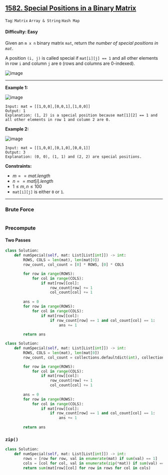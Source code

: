 ## [1582. Special Positions in a Binary Matrix](https://leetcode.com/problems/special-positions-in-a-binary-matrix)

```Tag```: ```Matrix``` ```Array & String``` ```Hash Map```

#### Difficulty: Easy

Given an ```m x n``` binary matrix ```mat```, return _the number of special positions in ```mat```_.

A position ```(i, j)``` is called special if ```mat[i][j] == 1``` and all other elements in row ```i``` and column ```j``` are ```0``` (rows and columns are 0-indexed).

![image](https://github.com/quananhle/Python/assets/35042430/1a87ad98-5d6d-48cc-b8ae-78f3cfd5a3d4)

---

__Example 1:__

![image](https://github.com/quananhle/Python/assets/35042430/413ec753-7a29-4a25-b9ba-907bc2f0a360)
```
Input: mat = [[1,0,0],[0,0,1],[1,0,0]]
Output: 1
Explanation: (1, 2) is a special position because mat[1][2] == 1 and all other elements in row 1 and column 2 are 0.
```

__Example 2:__

![image](https://github.com/quananhle/Python/assets/35042430/1fb4db5d-e345-4355-9f21-5f15c7410694)
```
Input: mat = [[1,0,0],[0,1,0],[0,0,1]]
Output: 3
Explanation: (0, 0), (1, 1) and (2, 2) are special positions.
```

__Constraints:__

- $m == mat.length$
- $n == mat[i].length$
- $1 \le m, n \le 100$
- ```mat[i][j]``` is either ```0``` or ```1```.

---

### Brute Force

```Python

```

### Precompute

#### Two Passes

```Python
class Solution:
    def numSpecial(self, mat: List[List[int]]) -> int:
        ROWS, COLS = len(mat), len(mat[0])
        row_count, col_count = [0] * ROWS, [0] * COLS

        for row in range(ROWS):
            for col in range(COLS):
                if mat[row][col]:
                    row_count[row] += 1
                    col_count[col] += 1
        
        ans = 0
        for row in range(ROWS):
            for col in range(COLS):
                if mat[row][col]:
                    if row_count[row] == 1 and col_count[col] == 1:
                        ans += 1
        
        return ans
```

```Python
class Solution:
    def numSpecial(self, mat: List[List[int]]) -> int:
        ROWS, COLS = len(mat), len(mat[0])
        row_count, col_count = collections.defaultdict(int), collections.defaultdict(int)

        for row in range(ROWS):
            for col in range(COLS):
                if mat[row][col]:
                    row_count[row] += 1
                    col_count[col] += 1
        
        ans = 0
        for row in range(ROWS):
            for col in range(COLS):
                if mat[row][col]:
                    if row_count[row] == 1 and col_count[col] == 1:
                        ans += 1
        
        return ans
```

### ```zip()```

```Python
class Solution:
    def numSpecial(self, mat: List[List[int]]) -> int:
        rows = [row for row, val in enumerate(mat) if sum(val) == 1]
        cols = [col for col, val in enumerate(zip(*mat)) if sum(val) == 1]
        return sum(mat[row][col] for row in rows for col in cols)
```

